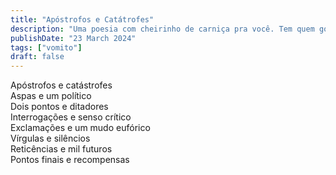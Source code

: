 ```yaml
---
title: "Apóstrofos e Catátrofes"
description: "Uma poesia com cheirinho de carniça pra você. Tem quem goste de carniça, mas poesia é pra poucos."
publishDate: "23 March 2024"
tags: ["vomito"]
draft: false
---
```


Apóstrofos e catástrofes<br>
Aspas e um político<br>
Dois pontos e ditadores<br>
Interrogações e senso crítico<br>
Exclamações e um mudo eufórico<br>
Vírgulas e silêncios<br>
Reticências e mil futuros<br>
Pontos finais e recompensas<br>